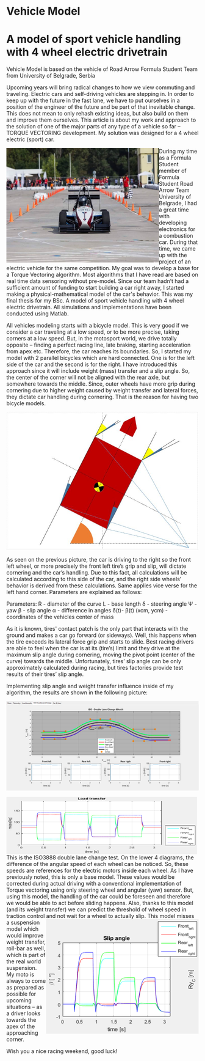 # Vehicle Model
# A model of sport vehicle handling with 4 wheel electric drivetrain

Vehicle Model is based on the vehicle of Road Arrow Formula Student Team from University of Belgrade, Serbia

Upcoming years will bring radical changes to how we view commuting and traveling. Electric cars and self-driving vehicles are stepping in. In order to keep up with the future in the fast lane, we have to put ourselves in a position of the engineer of the future and be part of that inevitable change. This does not mean to only rehash existing ideas, but also build on them and improve them ourselves. This article is about my work and approach to the solution of one of the major parts of any type of a vehicle so far – TORQUE VECTORING development. My solution was designed for a 4 wheel electric (sport) car.

<img align="left" width="400" height="300" src="https://raw.githubusercontent.com/Tepic/Vehicle_Model/master/Figures/FSRA16_front.jpeg">
During my time as a Formula Student member of Formula Student Road Arrow Team University of Belgrade, I had a great time with developing electronics for a combustion car. During that time, we came up with the project of an electric vehicle for the same competition. My goal was to develop a base for a Torque Vectoring algorithm. Most algorithms that I have read are based on real time data sensoring without pre-model. Since our team hadn’t had a sufficient amount of funding to start building a car right away, I started making a physical-mathematical model of the car's behavior. This was my final thesis for my BSc. A model of sport vehicle handling with 4 wheel electric drivetrain. All simulations and implementations have been conducted using Matlab.

All vehicles modeling starts with a bicycle model. This is very good if we consider a car traveling at a low speed, or to be more precise, taking corners at a low speed. But, in the motosport world, we drive totally opposite – finding a perfect racing line, late braking, starting acceleration from apex etc. Therefore, the car reaches its boundaries. So, I started my model with 2 parallel bicycles which are hard connected. One is for the left side of the car and the second is for the right. I have introduced this approach since it will include weight (mass) transfer and a slip angle. So, the center of the corner will not be aligned with the rear axle, but somewhere towards the middle. Since, outer wheels have more grip during cornering due to higher weight caused by weight transfer and lateral forces, they dictate car handling during cornering. That is the reason for having two bicycle models.

![Vehicle Mathematical Model](https://raw.githubusercontent.com/Tepic/Vehicle_Model/master/Figures/Car_model_angles.JPG)

As seen on the previous picture, the car is driving to the right so the front left wheel, or more precisely the front left tire’s grip and slip, will dictate cornering and the car’s handling. Due to this fact, all calculations will be calculated according to this side of the car, and the right side wheels’ behavior is derived from these calculations. Same applies vice verse for the left hand corner. Parameters are explained as follows:

Parameters: R - diameter of the curve L - base length δ - steering angle Ψ - yaw β - slip angle α - difference in angles δ(t)- β(t) (xcm, ycm) - coordinates of the vehicles center of mass

As it is known, tires' contact patch is the only part that interacts with the ground and makes a car go forward (or sideways). Well, this happens when the tire exceeds its lateral force grip and starts to slide. Best racing drivers are able to feel when the car is at its (tire’s) limit and they drive at the maximum slip angle during cornering, moving the pivot point (center of the curve) towards the middle. Unfortunately, tires’ slip angle can be only approximately calculated during racing, but tires factories provide test results of their tires’ slip angle.

Implementing slip angle and weight transfer influence inside of my algorithm, the results are shown in the following picture:

![Double Lane Change Simulation Output](https://raw.githubusercontent.com/Tepic/Vehicle_Model/master/Figures/DLC_test_output.png)

<img align="left" width="500" height="150" src="https://raw.githubusercontent.com/Tepic/Vehicle_Model/master/Figures/Figure_49.PNG">
This is the ISO3888 double lane change test. On the lower 4 diagrams, the difference of the angular speed of each wheel can be noticed. So, these speeds are references for the electric motors inside each wheel. As I have previously noted, this is only a base model. These values would be corrected during actual driving with a conventional implementation of Torque vectoring using only steering wheel and angular (yaw) sensor. But, using this model, the handling of the car could be foreseen and therefore we would be able to act before sliding happens. Also, thanks to this model (and its weight transfer) we can predict the threshold of wheel speed in traction control and not wait for a wheel to actually slip.

<img align="right" width="400" height="300" src="https://raw.githubusercontent.com/Tepic/Vehicle_Model/master/Figures/Figure_58_right.PNG">
This model misses a suspension model which would improve weight transfer, roll-bar as well, which is part of the real world suspension. My moto is always to come as prepared as possible for upcoming situations – as a driver looks towards the apex of the approaching corner.

Wish you a nice racing weekend, good luck!
